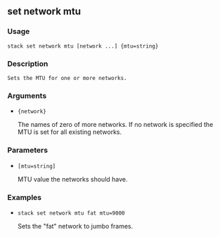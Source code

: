 ## set network mtu

### Usage

`stack set network mtu [network ...] {mtu=string}`

### Description


	Sets the MTU for one or more networks.

	

### Arguments

* `{network}`

   The names of zero of more networks. If no network is specified
	the MTU is set for all existing networks.


### Parameters
* `[mtu=string]`

   MTU value the networks should have.

### Examples

* `stack set network mtu fat mtu=9000`

   Sets the "fat" network to jumbo frames.



